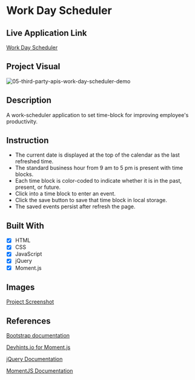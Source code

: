 # Work Day Scheduler

## Live Application Link

[Work Day Scheduler](https://tringuyen1086.github.io/work-scheduler-ultimate/)

## Project Visual

![05-third-party-apis-work-day-scheduler-demo](https://user-images.githubusercontent.com/77648727/109749055-cbd15c00-7b8e-11eb-8094-1444b7ff92f4.gif)

## Description
A work-scheduler application to set time-block for improving employee's productivity.

## Instruction
- The current date is displayed at the top of the calendar as the last refreshed time.
- The standard business hour from 9 am to 5 pm is present with time blocks.
- Each time block is color-coded to indicate whether it is in the past, present, or future.
- Click into a time block to enter an event.
- Click the save button to save that time block in local storage.
- The saved events persist after refresh the page.

## Built With
- [x] HTML
- [x] CSS
- [x] JavaScript
- [x] jQuery
- [x] Moment.js

## Images

[Project Screenshot](./assets/images/launch-page.png)


## References

[Bootstrap documentation](https://getbootstrap.com/docs/4.3/layout/grid/)

[Devhints.io for Moment.js](https://devhints.io/moment)

[jQuery Documentation](https://learn.jquery.com/using-jquery-core/document-ready/)

[MomentJS Documentation](https://momentjs.com/)    
 
   
   
